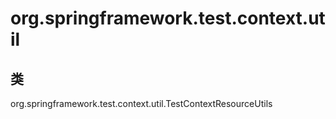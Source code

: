 # org.springframework.test.context.util

## 类

org.springframework.test.context.util.TestContextResourceUtils




